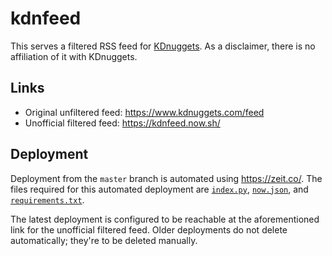 # kdnfeed
This serves a filtered RSS feed for [KDnuggets](https://www.kdnuggets.com/).
As a disclaimer, there is no affiliation of it with KDnuggets.

## Links
* Original unfiltered feed: https://www.kdnuggets.com/feed
* Unofficial filtered feed: https://kdnfeed.now.sh/

## Deployment
Deployment from the `master` branch is automated using https://zeit.co/.
The files required for this automated deployment are [`index.py`](index.py), [`now.json`](now.json), and
[`requirements.txt`](requirements.txt).

The latest deployment is configured to be reachable at the aforementioned link for the unofficial filtered feed.
Older deployments do not delete automatically; they're to be deleted manually.
